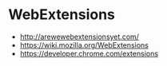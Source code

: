 # WebExtensions

* http://arewewebextensionsyet.com/
* https://wiki.mozilla.org/WebExtensions
* https://developer.chrome.com/extensions
